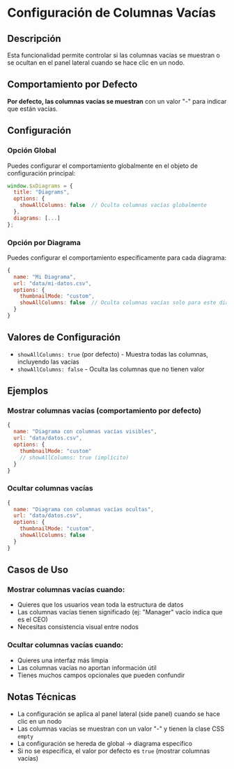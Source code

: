 # Configuración de Columnas Vacías

## Descripción

Esta funcionalidad permite controlar si las columnas vacías se muestran o se ocultan en el panel lateral cuando se hace clic en un nodo.

## Comportamiento por Defecto

**Por defecto, las columnas vacías se muestran** con un valor "-" para indicar que están vacías.

## Configuración

### Opción Global

Puedes configurar el comportamiento globalmente en el objeto de configuración principal:

```javascript
window.$xDiagrams = {
  title: "Diagrams",
  options: {
    showAllColumns: false  // Oculta columnas vacías globalmente
  },
  diagrams: [...]
};
```

### Opción por Diagrama

Puedes configurar el comportamiento específicamente para cada diagrama:

```javascript
{
  name: "Mi Diagrama",
  url: "data/mi-datos.csv",
  options: {
    thumbnailMode: "custom",
    showAllColumns: false  // Oculta columnas vacías solo para este diagrama
  }
}
```

## Valores de Configuración

- `showAllColumns: true` (por defecto) - Muestra todas las columnas, incluyendo las vacías
- `showAllColumns: false` - Oculta las columnas que no tienen valor

## Ejemplos

### Mostrar columnas vacías (comportamiento por defecto)
```javascript
{
  name: "Diagrama con columnas vacías visibles",
  url: "data/datos.csv",
  options: {
    thumbnailMode: "custom"
    // showAllColumns: true (implícito)
  }
}
```

### Ocultar columnas vacías
```javascript
{
  name: "Diagrama con columnas vacías ocultas",
  url: "data/datos.csv",
  options: {
    thumbnailMode: "custom",
    showAllColumns: false
  }
}
```

## Casos de Uso

### Mostrar columnas vacías cuando:
- Quieres que los usuarios vean toda la estructura de datos
- Las columnas vacías tienen significado (ej: "Manager" vacío indica que es el CEO)
- Necesitas consistencia visual entre nodos

### Ocultar columnas vacías cuando:
- Quieres una interfaz más limpia
- Las columnas vacías no aportan información útil
- Tienes muchos campos opcionales que pueden confundir

## Notas Técnicas

- La configuración se aplica al panel lateral (side panel) cuando se hace clic en un nodo
- Las columnas vacías se muestran con un valor "-" y tienen la clase CSS `empty`
- La configuración se hereda de global → diagrama específico
- Si no se especifica, el valor por defecto es `true` (mostrar columnas vacías) 